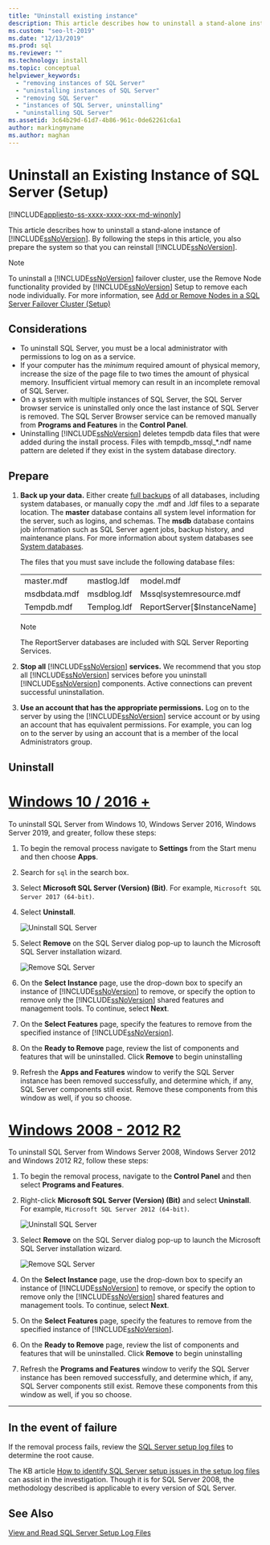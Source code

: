 ```yaml
---
title: "Uninstall existing instance"
description: This article describes how to uninstall a stand-alone instance of SQL Server, which also prepares the system so that you can reinstall SQL Server.
ms.custom: "seo-lt-2019"
ms.date: "12/13/2019"
ms.prod: sql
ms.reviewer: ""
ms.technology: install
ms.topic: conceptual
helpviewer_keywords: 
  - "removing instances of SQL Server"
  - "uninstalling instances of SQL Server"
  - "removing SQL Server"
  - "instances of SQL Server, uninstalling"
  - "uninstalling SQL Server"
ms.assetid: 3c64b29d-61d7-4b86-961c-0de62261c6a1
author: markingmyname
ms.author: maghan
---
```

# Uninstall an Existing Instance of SQL Server (Setup)
[!INCLUDE[appliesto-ss-xxxx-xxxx-xxx-md-winonly](../../includes/appliesto-ss-xxxx-xxxx-xxx-md-winonly.md)]

  This article describes how to uninstall a stand-alone instance of [!INCLUDE[ssNoVersion](../../includes/ssnoversion-md.md)]. By following the steps in this article, you also prepare the system so that you can reinstall [!INCLUDE[ssNoVersion](../../includes/ssnoversion-md.md)].  
  
 > [!NOTE]
 > To uninstall a [!INCLUDE[ssNoVersion](../../includes/ssnoversion-md.md)] failover cluster, use the Remove Node functionality provided by [!INCLUDE[ssNoVersion](../../includes/ssnoversion-md.md)] Setup to remove each node individually. For more information, see [Add or Remove Nodes in a SQL Server Failover Cluster &#40;Setup&#41;](../../sql-server/failover-clusters/install/add-or-remove-nodes-in-a-sql-server-failover-cluster-setup.md)  

## Considerations

- To uninstall SQL Server, you must be a local administrator with permissions to log on as a service. 
- If your computer has the *minimum* required amount of physical memory, increase the size of the page file to two times the amount of physical memory. Insufficient virtual memory can result in an incomplete removal of SQL Server. 
- On a system with multiple instances of SQL Server, the SQL Server browser service is uninstalled only once the last instance of SQL Server is removed. The SQL Server Browser service can be removed manually from **Programs and Features** in the **Control Panel**. 
- Uninstalling [!INCLUDE[ssNoVersion](../../includes/ssnoversion-md.md)] deletes tempdb data files that were added during the install process. Files with tempdb_mssql_*.ndf name pattern are deleted if they exist in the system database directory. 
  

  
## Prepare  
  
1.  **Back up your data.** Either create [full backups](../../relational-databases/backup-restore/create-a-full-database-backup-sql-server.md) of all databases, including system databases, or manually copy the .mdf and .ldf files to a separate location. The **master** database contains all system level information for the server, such as logins, and schemas. The **msdb** database contains job information such as SQL Server agent jobs, backup history, and maintenance plans. For more information about system databases see [System databases](../../relational-databases/backup-restore/back-up-and-restore-of-system-databases-sql-server.md). 
  
    The files that you must save include the following database files:  

    |             |            |           |            |
    | :---------- | :--------- |:--------- | :--------- |
    | master.mdf  | mastlog.ldf| model.mdf | modellog.ldf| 
    | msdbdata.mdf| msdblog.ldf| Mssqlsystemresource.mdf | Mssqlsustemresource.ldf |
    | Tempdb.mdf | Templog.ldf|  ReportServer[$InstanceName] | ReportServer[$InstanceName]TempDB| 

    > [!NOTE]
    > The ReportServer databases are included with SQL Server Reporting Services.   

 
1.  **Stop all**  [!INCLUDE[ssNoVersion](../../includes/ssnoversion-md.md)] **services.** We recommend that you stop all [!INCLUDE[ssNoVersion](../../includes/ssnoversion-md.md)] services before you uninstall [!INCLUDE[ssNoVersion](../../includes/ssnoversion-md.md)] components. Active connections can prevent successful uninstallation.  
  
1.  **Use an account that has the appropriate permissions.** Log on to the server by using the [!INCLUDE[ssNoVersion](../../includes/ssnoversion-md.md)] service account or by using an account that has equivalent permissions. For example, you can log on to the server by using an account that is a member of the local Administrators group.  
  
## Uninstall 

# [Windows 10 / 2016 +](#tab/Windows10)

To uninstall SQL Server from Windows 10, Windows Server 2016, Windows Server 2019, and greater, follow these steps: 

1. To begin the removal process navigate to **Settings** from the Start menu and then choose **Apps**. 
1. Search for `sql` in the search box. 
1. Select **Microsoft SQL Server (Version) (Bit)**. For example, `Microsoft SQL Server 2017 (64-bit)`.
1. Select **Uninstall**.
 
    ![Uninstall SQL Server](media/uninstall-an-existing-instance-of-sql-server-setup/uninstall-sql-server-windows-10.png)

1. Select **Remove** on the SQL Server dialog pop-up to launch the Microsoft SQL Server installation wizard. 

    ![Remove SQL Server](media/uninstall-an-existing-instance-of-sql-server-setup/remove-sql-2017.png)
  
1.  On the **Select Instance** page, use the drop-down box to specify an instance of [!INCLUDE[ssNoVersion](../../includes/ssnoversion-md.md)] to remove, or specify the option to remove only the [!INCLUDE[ssNoVersion](../../includes/ssnoversion-md.md)] shared features and management tools. To continue, select **Next**.  
  
1.  On the **Select Features** page, specify the features to remove from the specified instance of [!INCLUDE[ssNoVersion](../../includes/ssnoversion-md.md)].  
  
1.  On the **Ready to Remove** page, review the list of components and features that will be uninstalled. Click **Remove** to begin uninstalling  
 
1. Refresh the **Apps and Features** window to verify the SQL Server instance has been removed successfully, and determine which, if any, SQL Server components still exist. Remove these components from this window as well, if you so choose. 

# [Windows 2008 - 2012 R2](#tab/windows2012)

To uninstall SQL Server from Windows Server 2008, Windows Server 2012 and Windows 2012 R2, follow these steps: 

1. To begin the removal process, navigate to the **Control Panel** and then select **Programs and Features**.
1. Right-click **Microsoft SQL Server (Version) (Bit)** and select **Uninstall**. For example, `Microsoft SQL Server 2012 (64-bit)`.  
  
    ![Uninstall SQL Server](media/uninstall-an-existing-instance-of-sql-server-setup/uninstall-sql-server-windows-2012.png)

1. Select **Remove** on the SQL Server dialog pop-up to launch the Microsoft SQL Server installation wizard. 

    ![Remove SQL Server](media/uninstall-an-existing-instance-of-sql-server-setup/remove-sql-2012.png)
  
1.  On the **Select Instance** page, use the drop-down box to specify an instance of [!INCLUDE[ssNoVersion](../../includes/ssnoversion-md.md)] to remove, or specify the option to remove only the [!INCLUDE[ssNoVersion](../../includes/ssnoversion-md.md)] shared features and management tools. To continue, select **Next**.  
  
1.  On the **Select Features** page, specify the features to remove from the specified instance of [!INCLUDE[ssNoVersion](../../includes/ssnoversion-md.md)].  
  
1.  On the **Ready to Remove** page, review the list of components and features that will be uninstalled. Click **Remove** to begin uninstalling  
 
1. Refresh the **Programs and Features** window to verify the SQL Server instance has been removed successfully, and determine which, if any, SQL Server components still exist. Remove these components from this window as well, if you so choose. 

---

  
## In the event of failure  

If the removal process fails, review the [SQL Server setup log files](../../database-engine/install-windows/view-and-read-sql-server-setup-log-files.md) to determine the root cause. 

The KB article [How to identify SQL Server setup issues in the setup log files](https://support.microsoft.com/kb/955396/en-us) can assist in the investigation. Though it is for SQL Server 2008, the methodology described is applicable to every version of SQL Server. 

  
## See Also  
 [View and Read SQL Server Setup Log Files](../../database-engine/install-windows/view-and-read-sql-server-setup-log-files.md)  
  
  
